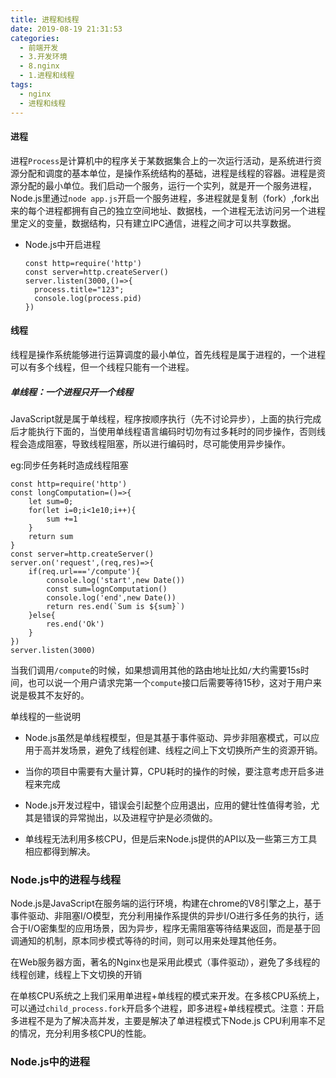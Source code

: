 ```yaml
---
title: 进程和线程
date: 2019-08-19 21:31:53
categories:
  - 前端开发
  - 3.开发环境
  - 8.nginx
  - 1.进程和线程
tags:
  - nginx
  - 进程和线程
---
```


#### 进程

进程`Process`是计算机中的程序关于某数据集合上的一次运行活动，是系统进行资源分配和调度的基本单位，是操作系统结构的基础，进程是线程的容器。进程是资源分配的最小单位。我们启动一个服务，运行一个实列，就是开一个服务进程，Node.js里通过`node app.js`开启一个服务进程，多进程就是复制（fork）,fork出来的每个进程都拥有自己的独立空间地址、数据栈，一个进程无法访问另一个进程里定义的变量，数据结构，只有建立IPC通信，进程之间才可以共享数据。

- Node.js中开启进程

  ```
  const http=require('http')
  const server=http.createServer()
  server.listen(3000,()=>{
  	process.title="123";
  	console.log(process.pid)
  })
  ```

#### 线程

线程是操作系统能够进行运算调度的最小单位，首先线程是属于进程的，一个进程可以有多个线程，但一个线程只能有一个进程。

##### 单线程：一个进程只开一个线程

JavaScript就是属于单线程，程序按顺序执行（先不讨论异步），上面的执行完成后才能执行下面的，当使用单线程语言编码时切勿有过多耗时的同步操作，否则线程会造成阻塞，导致线程阻塞，所以进行编码时，尽可能使用异步操作。

eg:同步任务耗时造成线程阻塞

```
const http=require('http')
const longComputation=()=>{
	let sum=0;
	for(let i=0;i<1e10;i++){
		sum +=1
	}
	return sum
}
const server=http.createServer()
server.on('request',(req,res)=>{
	if(req.url==='/compute'){
		console.log('start',new Date())
		const sum=lognComputation()
		console.log('end',new Date())
		return res.end(`Sum is ${sum}`)
	}else{
		res.end('Ok')
	}
})
server.listen(3000)
```

当我们调用`/compute`的时候，如果想调用其他的路由地址比如`/`大约需要15s时间，也可以说一个用户请求完第一个`compute`接口后需要等待15秒，这对于用户来说是极其不友好的。

单线程的一些说明

- Node.js虽然是单线程模型，但是其基于事件驱动、异步非阻塞模式，可以应用于高并发场景，避免了线程创建、线程之间上下文切换所产生的资源开销。
- 当你的项目中需要有大量计算，CPU耗时的操作的时候，要注意考虑开启多进程来完成
- Node.js开发过程中，错误会引起整个应用退出，应用的健壮性值得考验，尤其是错误的异常抛出，以及进程守护是必须做的。

- 单线程无法利用多核CPU，但是后来Node.js提供的API以及一些第三方工具相应都得到解决。

### Node.js中的进程与线程

Node.js是JavaScript在服务端的运行环境，构建在chrome的V8引擎之上，基于事件驱动、非阻塞I/O模型，充分利用操作系提供的异步I/O进行多任务的执行，适合于I/O密集型的应用场景，因为异步，程序无需阻塞等待结果返回，而是基于回调通知的机制，原本同步模式等待的时间，则可以用来处理其他任务。

在Web服务器方面，著名的Nginx也是采用此模式（事件驱动），避免了多线程的线程创建，线程上下文切换的开销

在单核CPU系统之上我们采用单进程+单线程的模式来开发。在多核CPU系统上，可以通过`child_process.fork`开启多个进程，即多进程+单线程模式。注意：开启多进程不是为了解决高并发，主要是解决了单进程模式下Node.js CPU利用率不足的情况，充分利用多核CPU的性能。

### Node.js中的进程

